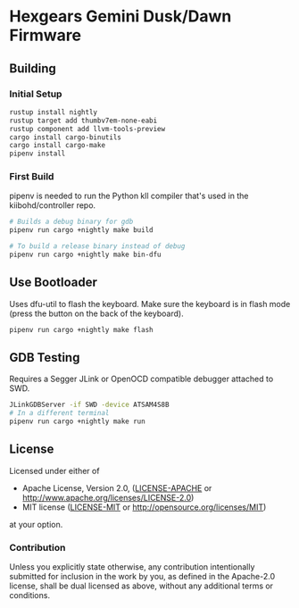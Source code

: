 # Hexgears Gemini Dusk/Dawn Firmware

## Building

### Initial Setup

```bash
rustup install nightly
rustup target add thumbv7em-none-eabi
rustup component add llvm-tools-preview
cargo install cargo-binutils
cargo install cargo-make
pipenv install
```


### First Build

pipenv is needed to run the Python kll compiler that's used in the kiibohd/controller repo.

```bash
# Builds a debug binary for gdb
pipenv run cargo +nightly make build

# To build a release binary instead of debug
pipenv run cargo +nightly make bin-dfu
```


## Use Bootloader

Uses dfu-util to flash the keyboard.
Make sure the keyboard is in flash mode (press the button on the back of the keyboard).

```bash
pipenv run cargo +nightly make flash
```


## GDB Testing

Requires a Segger JLink or OpenOCD compatible debugger attached to SWD.

```bash
JLinkGDBServer -if SWD -device ATSAM4S8B
# In a different terminal
pipenv run cargo +nightly make run
```


## License

Licensed under either of

 * Apache License, Version 2.0, ([LICENSE-APACHE](LICENSE-APACHE) or http://www.apache.org/licenses/LICENSE-2.0)
 * MIT license ([LICENSE-MIT](LICENSE-MIT) or http://opensource.org/licenses/MIT)

at your option.


### Contribution

Unless you explicitly state otherwise, any contribution intentionally submitted
for inclusion in the work by you, as defined in the Apache-2.0 license, shall be dual licensed as above, without any
additional terms or conditions.


